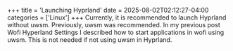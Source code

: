 +++
title = 'Launching Hyprland'
date = 2025-08-02T02:12:27-04:00
categories = ['Linux']
+++
Currently, it is recommended to launch Hyprland without uwsm.  Previously, uwsm was recommended.  In my previous post Wofi Hyperland Settings I described how to start applications in wofi using uwsm.  This is not needed if not using uwsm in Hyprland.
